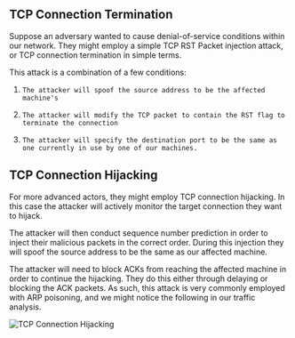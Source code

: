 ## TCP Connection Termination

Suppose an adversary wanted to cause denial-of-service conditions within our network. They might employ a simple TCP RST Packet injection attack, or TCP connection termination in simple terms.

This attack is a combination of a few conditions:

1. `The attacker will spoof the source address to be the affected machine's`
    
2. `The attacker will modify the TCP packet to contain the RST flag to terminate the connection`
    
3. `The attacker will specify the destination port to be the same as one currently in use by one of our machines.`


## TCP Connection Hijacking

For more advanced actors, they might employ TCP connection hijacking. In this case the attacker will actively monitor the target connection they want to hijack.

The attacker will then conduct sequence number prediction in order to inject their malicious packets in the correct order. During this injection they will spoof the source address to be the same as our affected machine.

The attacker will need to block ACKs from reaching the affected machine in order to continue the hijacking. They do this either through delaying or blocking the ACK packets. As such, this attack is very commonly employed with ARP poisoning, and we might notice the following in our traffic analysis.

![TCP Connection Hijacking](https://academy.hackthebox.com/storage/modules/229/4-RST.png)